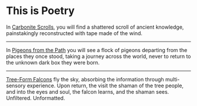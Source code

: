 # This is Poetry
In [Carbonite Scrolls](https://github.com/dougbutner/poetry/tree/master/Carbonite%20Scrolls), you will find a shattered scroll of ancient knowledge, painstakingly reconstructed with tape made of the wind. 

___

In [Pigeons from the Path](https://github.com/dougbutner/poetry/tree/master/Pidgeons%20from%20the%20Path) you will see a flock of pigeons departing from the places they once stood, taking a journey across the world, never to return to the unknown dark box they were born. 

___

[Tree-Form Falcons](https://github.com/dougbutner/poetry/tree/master/Tree-Form%20Falcons) fly the sky, absorbing the information through multi-sensory experience. Upon return, the visit the shaman of the tree people, and into the eyes and soul, the falcon learns, and the shaman sees. Unfiltered. Unformatted. 
<!--stackedit_data:
eyJoaXN0b3J5IjpbNzQ5MjQ4Mjk4LC0zOTYzMjY4NjksMTQyND
U5MjI4NSwtMjY4Mzg1NjM3XX0=
-->
